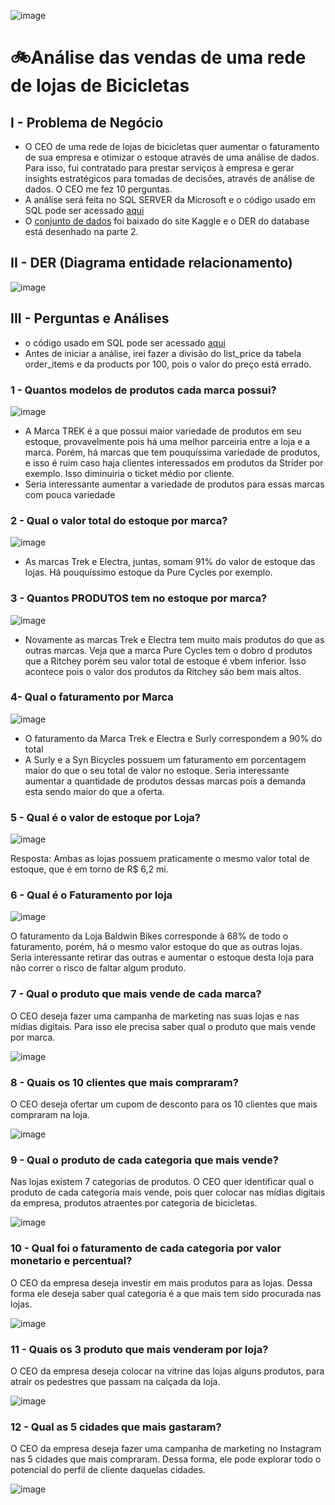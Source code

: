 ![image](https://github.com/user-attachments/assets/93e3bca7-ee57-4e28-811b-ea55b4551510)

# 🚲Análise das vendas de uma rede de lojas de Bicicletas

## I - Problema de Negócio
- O CEO de uma rede de lojas de bicicletas quer aumentar o faturamento de sua empresa e otimizar o estoque através de uma análise de dados. Para isso, fui contratado para prestar serviços à empresa e gerar insights estratégicos para tomadas de decisões, através de análise de dados. O CEO me fez 10 perguntas.
- A análise será feita no SQL SERVER da Microsoft e o código usado em SQL pode ser acessado [aqui]()
- O [conjunto de dados](https://www.kaggle.com/datasets/dillonmyrick/bike-store-sample-database) foi baixado do site Kaggle e o DER do database está desenhado na parte 2.



## II - DER (Diagrama entidade relacionamento)

![image](https://github.com/user-attachments/assets/df4ba659-d747-41ed-8fd0-72dc482fae74)





## III - Perguntas e Análises

- o código usado em SQL pode ser acessado [aqui]()
- Antes de iniciar a análise, irei fazer a divisão do list_price da tabela order_items e da products por 100, pois o valor do preço está errado.

### 1 - Quantos modelos de produtos cada marca possui?

![image](https://github.com/user-attachments/assets/5ab42288-434b-49ed-beb8-ff5a0e06dcfe)


- A Marca TREK é a que possui maior variedade de produtos em seu estoque, provavelmente pois há uma melhor parceiria entre a loja e a marca. Porém, há marcas que tem pouquíssima variedade de produtos, e isso é ruim caso haja clientes interessados em produtos da Strider por exemplo. Isso diminuiria o ticket médio por cliente.
- Seria interessante aumentar a variedade de produtos para essas marcas com pouca variedade


### 2 - Qual o valor total do estoque por marca?

![image](https://github.com/user-attachments/assets/a9327705-f850-453f-b10c-d75ccb1b2ea1)

- As marcas Trek e Electra, juntas, somam 91% do valor de estoque das lojas. Há pouquíssimo estoque da Pure Cycles por exemplo. 


### 3 - Quantos PRODUTOS tem no estoque por marca?

![image](https://github.com/user-attachments/assets/ac477b8b-9860-4d55-9ab0-d636964686d0)

- Novamente as marcas Trek e Electra tem muito mais produtos do que as outras marcas. Veja que a marca Pure Cycles tem o dobro d produtos que a Ritchey porém seu valor total de estoque é vbem inferior. Isso acontece pois o valor dos produtos da Ritchey são bem mais altos.


### 4- Qual o faturamento por Marca

![image](https://github.com/user-attachments/assets/733b01f1-541b-4c55-b166-80389ba35f10)

- O faturamento da Marca Trek e Electra e Surly correspondem a 90% do total
- A Surly e a Syn Bicycles possuem um faturamento em porcentagem maior do que o seu total de valor no estoque. Seria interessante aumentar a quantidade de produtos dessas marcas pois a demanda esta sendo maior do que a oferta.



### 5 - Qual é o valor de estoque por Loja?

![image](https://github.com/user-attachments/assets/d8edeec0-bcc5-47a3-a09b-7fc9a51476fe)

Resposta: Ambas as lojas possuem praticamente o mesmo valor total de estoque, que é em torno de R$ 6,2 mi.



### 6 - Qual é o Faturamento por loja

![image](https://github.com/user-attachments/assets/9fbf7534-fdb9-461c-b28f-a03522a5a4aa)

O faturamento da Loja Baldwin Bikes corresponde à 68% de todo o faturamento, porém, há o mesmo valor estoque do que as outras lojas. Seria interessante retirar das outras e aumentar o estoque desta loja para não correr o risco de faltar algum produto.


### 7 - Qual o produto que mais vende de cada marca?

O CEO deseja fazer uma campanha de marketing nas suas lojas e nas mídias digitais. Para isso ele precisa saber qual o produto que mais vende por marca.

![image](https://github.com/user-attachments/assets/8ca7c28b-ad76-40c9-b858-e24333c7b9be)




### 8 - Quais os 10 clientes que mais compraram?

O CEO deseja ofertar um cupom de desconto para os 10 clientes que mais compraram na loja.

![image](https://github.com/user-attachments/assets/112ec5a9-7371-403f-9960-5eeae75adbe8)



### 9 - Qual o produto de cada categoria que mais vende?

Nas lojas existem 7 categorias de produtos. O CEO quer identificar qual o produto de cada categoria mais vende, pois quer colocar nas mídias digitais da empresa, produtos atraentes por categoria de bicicletas.

![image](https://github.com/user-attachments/assets/45c8605f-2212-42a9-9935-b36e003555fa)


### 10 - Qual foi o  faturamento de cada categoria por valor monetario e percentual?

O CEO da empresa deseja investir em mais produtos para as lojas. Dessa forma ele deseja saber qual categoria é a que mais tem sido procurada nas lojas.

![image](https://github.com/user-attachments/assets/46eaaccc-7e42-461e-a22e-04c61a87553e)


### 11 - Quais os 3 produto que mais venderam por loja?
O CEO da empresa deseja colocar na vitrine das lojas alguns produtos, para atrair os pedestres que passam na calçada da loja.

![image](https://github.com/user-attachments/assets/40f1bdfe-b01b-4168-91e9-8c920297ed11)




### 12 - Qual as 5 cidades que mais gastaram?

O CEO da empresa deseja fazer uma campanha de marketing no Instagram nas 5 cidades que mais compraram. Dessa forma, ele pode explorar todo o potencial do perfil de cliente daquelas cidades.

![image](https://github.com/user-attachments/assets/02cd10cc-b540-4d84-b50c-78867f975179)

